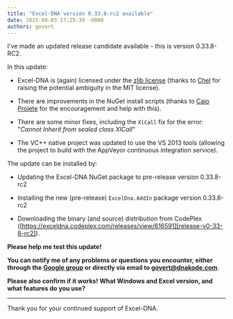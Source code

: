 ```yaml
---
title: "Excel-DNA version 0.33.8-rc2 available"
date: 2015-09-03 17:25:39 -0000
authors: govert
---
```

I've made an updated release candidate available - this is version 0.33.8-RC2.

In this update:

* Excel-DNA is (again) licensed under the [zlib license][license] (thanks to [Chel][post-license-issue] for raising the potential ambiguity in the MIT license).

* There are improvements in the NuGet install scripts (thanks to [Caio Proiete][caioproiete] for the encouragement and help with this).

* There are some minor fixes, including the `XlCall` fix for the error: "_Cannot Inherit from sealed class XlCall_"

* The VC++ native project was updated to use the VS 2013 tools (allowing the project to build with the AppVeyor continuous integration service).

The update can be installed by:

* Updating the Excel-DNA NuGet package to pre-release version 0.33.8-rc2

* Installing the new (pre-release) `ExcelDna.AddIn` package version 0.33.8-rc2

* Downloading the binary (and source) distribution from CodePlex ([https://exceldna.codeplex.com/releases/view/616591][release-v0-33-8-rc2]).

**Please help me test this update!**

**You can notify me of any problems or questions you encounter, either through the [Google group][exceldna-google-group] or directly via email to <govert@dnakode.com>**.

**Please also confirm if it works!**
**What Windows and Excel version, and what features do you use?**

---

Thank you for your continued support of Excel-DNA.

[license]: https://github.com/Excel-DNA/ExcelDna/blob/master/LICENSE.txt
[post-license-issue]: https://groups.google.com/forum/#!topic/exceldna/CRsJrQ6mJTo
[caioproiete]: https://github.com/caioproiete
[release-v0-33-8-rc2]: https://exceldna.codeplex.com/releases/view/616591
[exceldna-google-group]: https://groups.google.com/forum/#!forum/exceldna
